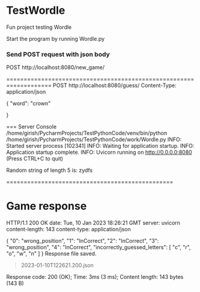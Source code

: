 # TestWordle
Fun project testing Wordle

Start the program by running Wordle.py


### Send POST request with json body
POST http://localhost:8080/new_game/


===================================================================
POST http://localhost:8080/guess/
Content-Type: application/json

{
  "word": "crown"

}




===
Server Console
/home/girish/PycharmProjects/TestPythonCode/venv/bin/python /home/girish/PycharmProjects/TestPythonCode/work/Wordle.py 
INFO:     Started server process [102341]
INFO:     Waiting for application startup.
INFO:     Application startup complete.
INFO:     Uvicorn running on http://0.0.0.0:8080 (Press CTRL+C to quit)



Random string of length 5 is: zydfs


================================================

Game response
===================================================

HTTP/1.1 200 OK
date: Tue, 10 Jan 2023 18:26:21 GMT
server: uvicorn
content-length: 143
content-type: application/json

{
  "0": "wrong_position",
  "1": "InCorrect",
  "2": "InCorrect",
  "3": "wrong_position",
  "4": "InCorrect",
  "incorrectly_guessed_letters": [
    "c",
    "r",
    "o",
    "w",
    "n"
  ]
}
Response file saved.
> 2023-01-10T122621.200.json

Response code: 200 (OK); Time: 3ms (3 ms); Content length: 143 bytes (143 B)

